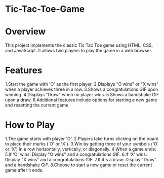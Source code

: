# Tic-Tac-Toe-Game

# Overview
This project implements the classic Tic Tac Toe game using HTML, CSS, and JavaScript. It allows two players to play the game in a web browser.

# Features
1.Start the game with 'O' as the first player.
2.Displays "O wins" or "X wins" when a player achieves three in a row.
3.Shows a congratulations GIF upon winning.
4.Displays "Draw" when no player wins.
5.Shows a handshake GIF upon a draw.
6.Additional features include options for starting a new game and resetting the current game.

# How to Play
1.The game starts with player 'O'.
2.Players take turns clicking on the board to place their marks ('O' or 'X').
3.Win by getting three of your symbols ('O' or 'X') in a row horizontally, vertically, or diagonally.
4.When a game ends:
5.If 'O' wins: Display "O wins" and a congratulations GIF.
6.If 'X' wins: Display "X wins" and a congratulations GIF.
7.If it's a draw: Display "Draw" and a handshake GIF.
8.Choose to start a new game or reset the current game after it ends.
